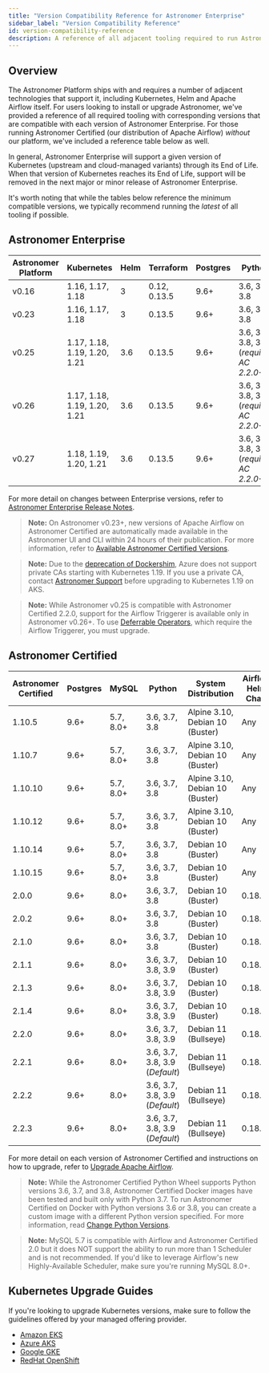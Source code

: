 ```yaml
---
title: "Version Compatibility Reference for Astronomer Enterprise"
sidebar_label: "Version Compatibility Reference"
id: version-compatibility-reference
description: A reference of all adjacent tooling required to run Astronomer Enterprise and corresponding version compatibility.
---
```


## Overview

The Astronomer Platform ships with and requires a number of adjacent technologies that support it, including Kubernetes, Helm and Apache Airflow itself. For users looking to install or upgrade Astronomer, we've provided a reference of all required tooling with corresponding versions that are compatible with each version of Astronomer Enterprise. For those running Astronomer Certified (our distribution of Apache Airflow) _without_ our platform, we've included a reference table below as well.

In general, Astronomer Enterprise will support a given version of Kubernetes (upstream and cloud-managed variants) through its End of Life. When that version of Kubernetes reaches its End of Life, support will be removed in the next major or minor release of Astronomer Enterprise.

It's worth noting that while the tables below reference the minimum compatible versions, we typically recommend running the _latest_ of all tooling if possible.

## Astronomer Enterprise

<!--- Version-specific -->

| Astronomer Platform | Kubernetes                   | Helm | Terraform    | Postgres | Python                                    | Astronomer CLI |
| ------------------- | ---------------------------- | ---- | ------------ | -------- | ----------------------------------------- | -------------- |
| v0.16               | 1.16, 1.17, 1.18             | 3    | 0.12, 0.13.5 | 9.6+     | 3.6, 3.7, 3.8                             | 0.16.x         |
| v0.23               | 1.16, 1.17, 1.18             | 3    | 0.13.5       | 9.6+     | 3.6, 3.7, 3.8                             | 0.23.x         |
| v0.25               | 1.17, 1.18, 1.19, 1.20, 1.21 | 3.6  | 0.13.5       | 9.6+     | 3.6, 3.7, 3.8, 3.9 (_requires AC 2.2.0+_) | 0.25.x         |
| v0.26               | 1.17, 1.18, 1.19, 1.20, 1.21 | 3.6  | 0.13.5       | 9.6+     | 3.6, 3.7, 3.8, 3.9 (_requires AC 2.2.0+_) | 0.26.x         |
| v0.27               | 1.18, 1.19, 1.20, 1.21       | 3.6  | 0.13.5       | 9.6+     | 3.6, 3.7, 3.8, 3.9 (_requires AC 2.2.0+_) | 0.27.x         |

For more detail on changes between Enterprise versions, refer to [Astronomer Enterprise Release Notes](release-notes.md).

> **Note:** On Astronomer v0.23+, new versions of Apache Airflow on Astronomer Certified are automatically made available in the Astronomer UI and CLI within 24 hours of their publication. For more information, refer to [Available Astronomer Certified Versions](manage-airflow-versions.md#available-astronomer-certified-versions).

> **Note:** Due to the [deprecation of Dockershim](https://kubernetes.io/blog/2020/12/02/dockershim-faq/), Azure does not support private CAs starting with Kubernetes 1.19. If you use a private CA, contact [Astronomer Support](https://support.astronomer.io) before upgrading to Kubernetes 1.19 on AKS.

> **Note:** While Astronomer v0.25 is compatible with Astronomer Certified 2.2.0, support for the Airflow Triggerer is available only in Astronomer v0.26+. To use [Deferrable Operators](https://airflow.apache.org/docs/apache-airflow/stable/concepts/deferring.html), which require the Airflow Triggerer, you must upgrade.

## Astronomer Certified

| Astronomer Certified | Postgres | MySQL     | Python                        | System Distribution             | Airflow Helm Chart |
| -------------------- | -------- | --------- | ----------------------------- | ------------------------------- | ------------------ |
| 1.10.5               | 9.6+     | 5.7, 8.0+ | 3.6, 3.7, 3.8                 | Alpine 3.10, Debian 10 (Buster) | Any                |
| 1.10.7               | 9.6+     | 5.7, 8.0+ | 3.6, 3.7, 3.8                 | Alpine 3.10, Debian 10 (Buster) | Any                |
| 1.10.10              | 9.6+     | 5.7, 8.0+ | 3.6, 3.7, 3.8                 | Alpine 3.10, Debian 10 (Buster) | Any                |
| 1.10.12              | 9.6+     | 5.7, 8.0+ | 3.6, 3.7, 3.8                 | Alpine 3.10, Debian 10 (Buster) | Any                |
| 1.10.14              | 9.6+     | 5.7, 8.0+ | 3.6, 3.7, 3.8                 | Debian 10 (Buster)              | Any                |
| 1.10.15              | 9.6+     | 5.7, 8.0+ | 3.6, 3.7, 3.8                 | Debian 10 (Buster)              | Any                |
| 2.0.0                | 9.6+     | 8.0+      | 3.6, 3.7, 3.8                 | Debian 10 (Buster)              | 0.18.6+            |
| 2.0.2                | 9.6+     | 8.0+      | 3.6, 3.7, 3.8                 | Debian 10 (Buster)              | 0.18.6+            |
| 2.1.0                | 9.6+     | 8.0+      | 3.6, 3.7, 3.8                 | Debian 10 (Buster)              | 0.18.6+            |
| 2.1.1                | 9.6+     | 8.0+      | 3.6, 3.7, 3.8, 3.9            | Debian 10 (Buster)              | 0.18.6+            |
| 2.1.3                | 9.6+     | 8.0+      | 3.6, 3.7, 3.8, 3.9            | Debian 10 (Buster)              | 0.18.6+            |
| 2.1.4                | 9.6+     | 8.0+      | 3.6, 3.7, 3.8, 3.9            | Debian 10 (Buster)              | 0.18.6+            |
| 2.2.0                | 9.6+     | 8.0+      | 3.6, 3.7, 3.8, 3.9            | Debian 11 (Bullseye)            | 0.18.6+            |
| 2.2.1                | 9.6+     | 8.0+      | 3.6, 3.7, 3.8, 3.9 (_Default_) | Debian 11 (Bullseye)            | 0.18.6+            |
| 2.2.2                | 9.6+     | 8.0+      | 3.6, 3.7, 3.8, 3.9 (_Default_) | Debian 11 (Bullseye)            | 0.18.6+            |
| 2.2.3                | 9.6+     | 8.0+      | 3.6, 3.7, 3.8, 3.9 (_Default_) | Debian 11 (Bullseye)            | 0.18.6+            |

For more detail on each version of Astronomer Certified and instructions on how to upgrade, refer to [Upgrade Apache Airflow](manage-airflow-versions.md).

> **Note:** While the Astronomer Certified Python Wheel supports Python versions 3.6, 3.7, and 3.8, Astronomer Certified Docker images have been tested and built only with Python 3.7. To run Astronomer Certified on Docker with Python versions 3.6 or 3.8, you can create a custom image with a different Python version specified. For more information, read [Change Python Versions](customize-image.md#build-with-a-different-python-version).

> **Note:** MySQL 5.7 is compatible with Airflow and Astronomer Certified 2.0 but it does NOT support the ability to run more than 1 Scheduler and is not recommended. If you'd like to leverage Airflow's new Highly-Available Scheduler, make sure you're running MySQL 8.0+.

## Kubernetes Upgrade Guides

If you're looking to upgrade Kubernetes versions, make sure to follow the guidelines offered by your managed offering provider.

- [Amazon EKS](https://docs.aws.amazon.com/eks/latest/userguide/update-cluster.html)
- [Azure AKS](https://docs.microsoft.com/en-us/azure/aks/upgrade-cluster)
- [Google GKE](https://cloud.google.com/kubernetes-engine/docs/concepts/cluster-upgrades)
- [RedHat OpenShift](https://docs.openshift.com/container-platform/4.6/updating/updating-cluster-between-minor.html)
